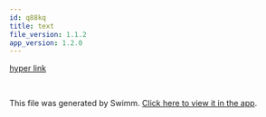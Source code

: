 ```yaml
---
id: q88kq
title: text
file_version: 1.1.2
app_version: 1.2.0
---
```


[hyper link](https://www.w3schools.com/html/html_lists.asp)

<br/>

This file was generated by Swimm. [Click here to view it in the app](https://swimm-web-app.web.app/repos/Z2l0aHViJTNBJTNBcHJlLWNvbW1pdCUzQSUzQXN3aW1taW8=/docs/q88kq).
